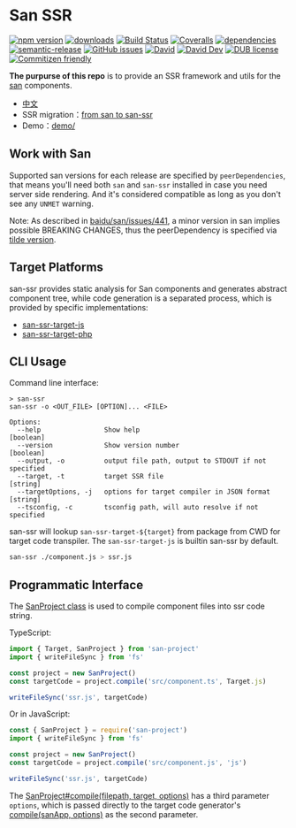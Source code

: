 # San SSR
[![npm version](https://img.shields.io/npm/v/san-ssr.svg)](https://www.npmjs.org/package/san-ssr)
[![downloads](https://img.shields.io/npm/dm/san-ssr.svg)](https://www.npmjs.org/package/san-ssr)
[![Build Status](https://travis-ci.org/baidu/san-ssr.svg?branch=master)](https://travis-ci.org/baidu/san-ssr)
[![Coveralls](https://img.shields.io/coveralls/baidu/san-ssr.svg)](https://coveralls.io/github/baidu/san-ssr?branch=master)
[![dependencies](https://img.shields.io/david/baidu/san-ssr.svg)](https://david-dm.org/baidu/san-ssr)
[![semantic-release](https://img.shields.io/badge/%20%20%F0%9F%93%A6%F0%9F%9A%80-semantic--release-e10079.svg)](https://github.com/baidu/san-ssr)
[![GitHub issues](https://img.shields.io/github/issues-closed/baidu/san-ssr.svg)](https://github.com/baidu/san-ssr/issues)
[![David](https://img.shields.io/david/baidu/san-ssr.svg)](https://david-dm.org/baidu/san-ssr)
[![David Dev](https://img.shields.io/david/dev/baidu/san-ssr.svg)](https://david-dm.org/baidu/san-ssr?type=dev)
[![DUB license](https://img.shields.io/dub/l/vibe-d.svg)](https://github.com/baidu/san-ssr/blob/master/LICENSE)
[![Commitizen friendly](https://img.shields.io/badge/commitizen-friendly-brightgreen.svg)](https://github.com/angular/angular.js/blob/master/DEVELOPERS.md#commits)

**The purpurse of this repo** is to provide an SSR framework and utils for the [san][san] components.

* [中文](https://github.com/baidu/san-ssr/blob/master/README.md)
* SSR migration：[from san to san-ssr](https://github.com/baidu/san-ssr/wiki/%E4%BB%8E-san-%E8%BF%81%E7%A7%BB%E5%88%B0-san-ssr)
* Demo：[demo/](https://github.com/baidu/san-ssr/tree/master/demo)

## Work with San

Supported san versions for each release are specified by `peerDependencies`, that means you'll need both `san` and `san-ssr` installed in case you need server side rendering. And it's considered compatible as long as you don't see any `UNMET` warning.

Note: As described in [baidu/san/issues/441](https://github.com/baidu/san/issues/441#issuecomment-550260372), a minor version in san implies possible BREAKING CHANGES, thus the peerDependency is specified via [tilde version](https://docs.npmjs.com/misc/semver#tilde-ranges-123-12-1).

## Target Platforms

san-ssr provides static analysis for San components and generates abstract component tree, while code generation is a separated process, which is provided by specific implementations:

* [san-ssr-target-js](https://github.com/baidu/san-ssr/tree/master/src/target-js)
* [san-ssr-target-php](https://github.com/baidu/san-ssr-target-php)

## CLI Usage

Command line interface:

```none
> san-ssr
san-ssr -o <OUT_FILE> [OPTION]... <FILE>

Options:
  --help                Show help                                           [boolean]
  --version             Show version number                                 [boolean]
  --output, -o          output file path, output to STDOUT if not specified
  --target, -t          target SSR file                                     [string]
  --targetOptions, -j   options for target compiler in JSON format          [string]
  --tsconfig, -c        tsconfig path, will auto resolve if not specified
```

san-ssr will lookup `san-ssr-target-${target}` from package from CWD for target code transpiler. The `san-ssr-target-js` is builtin san-ssr by default.

```bash
san-ssr ./component.js > ssr.js
```

## Programmatic Interface

The [SanProject class][sanproject] is used to compile component files into ssr code string.

TypeScript:

```typescript
import { Target, SanProject } from 'san-project'
import { writeFileSync } from 'fs'

const project = new SanProject()
const targetCode = project.compile('src/component.ts', Target.js)

writeFileSync('ssr.js', targetCode)
```

Or in JavaScript:

```typescript
const { SanProject } = require('san-project')
import { writeFileSync } from 'fs'

const project = new SanProject()
const targetCode = project.compile('src/component.js', 'js')

writeFileSync('ssr.js', targetCode)
```

The [SanProject#compile(filepath, target, options)][compile] has a third parameter `options`, which is passed
directly to the target code generator's [compile(sanApp, options)][target-compile] as the second parameter.


[san]: https://github.com/baidu/san
[sanproject]: https://baidu.github.io/san-ssr/classes/_models_san_project_.sanproject.html
[compile]: https://baidu.github.io/san-ssr/classes/_models_san_project_.sanproject.html#compile
[target-compile]: https://baidu.github.io/san-ssr/interfaces/_models_compiler_.compiler.html#compile